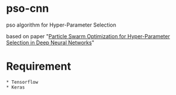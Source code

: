 # pso-cnn
pso algorithm for Hyper-Parameter Selection

based on paper "[Particle Swarm Optimization for Hyper-Parameter Selection in Deep Neural Networks](http://dl.acm.org/citation.cfm?id=3071208)"

# Requirement

```
* Tensorflow
* Keras
```
